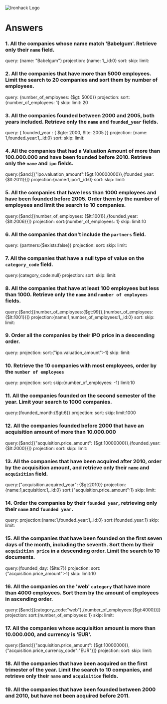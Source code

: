 ![Ironhack Logo](https://i.imgur.com/1QgrNNw.png)

# Answers

### 1. All the companies whose name match 'Babelgum'. Retrieve only their `name` field.

<!-- Your Code Goes Here -->

query: {name: "Babelgum"}
projection: {name: 1,\_id:0}
sort:
skip:
limit:

### 2. All the companies that have more than 5000 employees. Limit the search to 20 companies and sort them by **number of employees**.

<!-- Your Code Goes Here -->

query: {number_of_employees: {$gt: 5000}}
projection:
sort: {number_of_employees: 1}
skip:
limit: 20

### 3. All the companies founded between 2000 and 2005, both years included. Retrieve only the `name` and `founded_year` fields.

<!-- Your Code Goes Here -->

query: { founded_year : { $gte: 2000, $lte: 2005 }}
projection: {name: 1,founded_year:1,\_id:0}
sort: 
skip:
limit:

### 4. All the companies that had a Valuation Amount of more than 100.000.000 and have been founded before 2010. Retrieve only the `name` and `ipo` fields.

<!-- Your Code Goes Here -->

query:{$and:[{"ipo.valuation_amount":{$gt:100000000}},{founded_year:{$lt:2011}}]}
projection:{name:1,ipo:1,_id:0}
sort:
skip:
limit:

### 5. All the companies that have less than 1000 employees and have been founded before 2005. Order them by the number of employees and limit the search to 10 companies.

<!-- Your Code Goes Here -->

query:{$and:[{number_of_employees: {$lt:1001}},{founded_year:{$lt:2006}}]}
projection:
sort:{number_of_employees: 1}
skip:
limit:10

### 6. All the companies that don't include the `partners` field.

<!-- Your Code Goes Here -->
query: {partners:{$exists:false}}
projection:
sort:
skip:
limit:

### 7. All the companies that have a null type of value on the `category_code` field.

<!-- Your Code Goes Here -->
query:{category_code:null}
projection:
sort:
skip:
limit:

### 8. All the companies that have at least 100 employees but less than 1000. Retrieve only the `name` and `number of employees` fields.

<!-- Your Code Goes Here -->

query:{$and:[{number_of_employees:{$gt:99}},{number_of_employees:{$lt:1001}}]}
projection:{name:1,number_of_employees:1,_id:0}
sort:
skip:
limit:

### 9. Order all the companies by their IPO price in a descending order.

<!-- Your Code Goes Here -->
query:
projection:
sort:{"ipo.valuation_amount":-1}
skip:
limit:

### 10. Retrieve the 10 companies with most employees, order by the `number of employees`

<!-- Your Code Goes Here -->

query:
projection:
sort:
skip:{number_of_employees: -1}
limit:10

### 11. All the companies founded on the second semester of the year. Limit your search to 1000 companies.

<!-- Your Code Goes Here -->

query:{founded_month:{$gt:6}}
projection:
sort:
skip:
limit:1000

### 12. All the companies founded before 2000 that have an acquisition amount of more than 10.000.000

<!-- Your Code Goes Here -->

query:{$and:[{"acquisition.price_amount": {$gt:10000000}},{founded_year:{$lt:2000}}]}
projection:
sort:
skip:
limit:

### 13. All the companies that have been acquired after 2010, order by the acquisition amount, and retrieve only their `name` and `acquisition` field.

<!-- Your Code Goes Here -->

query:{"acquisition.acquired_year": {$gt:2010}}
projection:{name:1,acquisition:1,_id:0}
sort:{"acquisition.price_amount":1}
skip:
limit:

### 14. Order the companies by their `founded year`, retrieving only their `name` and `founded year`.

<!-- Your Code Goes Here -->

query:
projection:{name:1,founded_year:1,_id:0}
sort:{founded_year:1}
skip:
limit:

### 15. All the companies that have been founded on the first seven days of the month, including the seventh. Sort them by their `acquisition price` in a descending order. Limit the search to 10 documents.

<!-- Your Code Goes Here -->

query:{founded_day: {$lte:7}}
projection:
sort:{"acquisition.price_amount":-1}
skip:
limit:10

### 16. All the companies on the 'web' `category` that have more than 4000 employees. Sort them by the amount of employees in ascending order.

<!-- Your Code Goes Here -->

query:{$and:[{category_code:"web"},{number_of_employees:{$gt:4000}}]}
projection:
sort:{number_of_employees: 1}
skip:
limit:

### 17. All the companies whose acquisition amount is more than 10.000.000, and currency is 'EUR'.

<!-- Your Code Goes Here -->

query:{$and:[{"acquisition.price_amount": {$gt:10000000}},{"acquisition.price_currency_code":"EUR"}]}
projection:
sort:
skip:
limit:

### 18. All the companies that have been acquired on the first trimester of the year. Limit the search to 10 companies, and retrieve only their `name` and `acquisition` fields.

<!-- Your Code Goes Here -->

### 19. All the companies that have been founded between 2000 and 2010, but have not been acquired before 2011.

<!-- Your Code Goes Here -->
